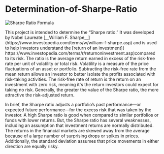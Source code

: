 # Determination-of-Sharpe-Ratio
![Sharpe Ratio Formula](https://cdn.educba.com/academy/wp-content/uploads/2019/01/Sharpe-Ratio.jpg)
</p>This project is intended to determine the “Sharpe ratio.” It was developed by Nobel Laureate [__William F. Sharpe__](https://www.investopedia.com/terms/w/william-f-sharpe.asp) and is used to help investors understand the [return of an investment]( https://www.investopedia.com/terms/r/returnoninvestment.asp)compared to its risk. The ratio is the average return earned in excess of the risk-free rate per unit of volatility or total risk. Volatility is a measure of the price fluctuations of an asset or portfolio. Subtracting the risk-free rate from the mean return allows an investor to better isolate the profits associated with risk-taking activities. The risk-free rate of return is the return on an investment with zero risk, meaning it's the return investors could expect for taking no risk. Generally, the greater the value of the Sharpe ratio, the more attractive the risk-adjusted return.</p>
</p>In brief, the Sharpe ratio adjusts a portfolio’s past performance—or expected future performance—for the excess risk that was taken by the investor. A high Sharpe ratio is good when compared to similar portfolios or funds with lower returns. But, the Sharpe ratio has several weaknesses, including an assumption that investment returns are normally distributed. The returns in the financial markets are skewed away from the average because of a large number of surprising drops or spikes in prices. Additionally, the standard deviation assumes that price movements in either direction are equally risky.</p>
